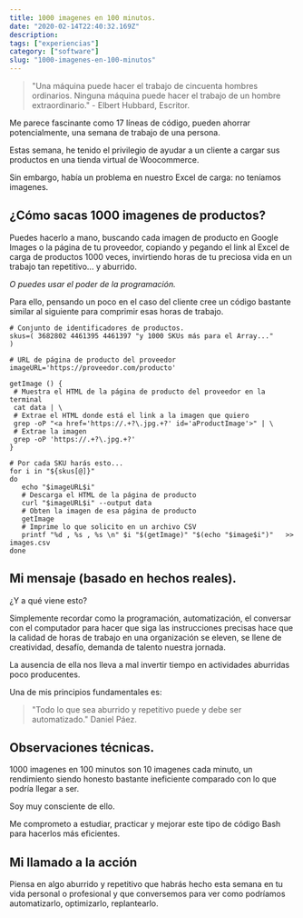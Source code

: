 ```yaml
---
title: 1000 imagenes en 100 minutos.
date: "2020-02-14T22:40:32.169Z"
description:
tags: ["experiencias"]
category: ["software"]
slug: "1000-imagenes-en-100-minutos"
---
```


> "Una máquina puede hacer el trabajo de cincuenta hombres ordinarios. Ninguna máquina puede hacer el trabajo de un hombre extraordinario." - Elbert Hubbard, Escritor.

Me parece fascinante como 17 líneas de código, pueden ahorrar potencialmente, una semana de trabajo de una persona.

Estas semana, he tenido el privilegio de ayudar a un cliente a cargar sus productos en una tienda virtual de Woocommerce.

Sin embargo, había un problema en nuestro Excel de carga: no teníamos imagenes.

## ¿Cómo sacas 1000 imagenes de productos?

Puedes hacerlo a mano, buscando cada imagen de producto en Google Images o la página de tu proveedor, copiando y pegando el link al Excel de carga de productos 1000 veces, invirtiendo horas de tu preciosa vida en un trabajo tan repetitivo... y aburrido.

_O puedes usar el poder de la programación._

Para ello, pensando un poco en el caso del cliente cree un código bastante similar al siguiente para comprimir esas horas de trabajo.

```
# Conjunto de identificadores de productos.
skus=( 3682802 4461395 4461397 "y 1000 SKUs más para el Array..."
)

```

```
# URL de página de producto del proveedor
imageURL='https://proveedor.com/producto'
```

```
getImage () {
 # Muestra el HTML de la página de producto del proveedor en la terminal
 cat data | \
 # Extrae el HTML donde está el link a la imagen que quiero
 grep -oP "<a href='https://.+?\.jpg.+?' id='aProductImage'>" | \
 # Extrae la imagen
 grep -oP 'https://.+?\.jpg.+?'
}
```

```
# Por cada SKU harás esto...
for i in "${skus[@]}"
do
   echo "$imageURL$i"
   # Descarga el HTML de la página de producto
   curl "$imageURL$i" --output data
   # Obten la imagen de esa página de producto
   getImage
   # Imprime lo que solicito en un archivo CSV
   printf "%d , %s , %s \n" $i "$(getImage)" "$(echo "$image$i")"   >> images.csv
done

```

## Mi mensaje (basado en hechos reales).

¿Y a qué viene esto?

Simplemente recordar como la programación, automatización, el conversar con el computador para hacer que siga las instrucciones precisas hace que la calidad de horas de trabajo en una organización se eleven, se llene de creatividad, desafío, demanda de talento nuestra jornada.

La ausencia de ella nos lleva a mal invertir tiempo en actividades aburridas poco producentes.

Una de mis principios fundamentales es:

> "Todo lo que sea aburrido y repetitivo puede y debe ser automatizado." Daniel Páez.

## Observaciones técnicas.

1000 imagenes en 100 minutos son 10 imagenes cada minuto, un rendimiento siendo honesto bastante ineficiente comparado con lo que podría llegar a ser.

Soy muy consciente de ello.

Me comprometo a estudiar, practicar y mejorar este tipo de código Bash para hacerlos más eficientes.

## Mi llamado a la acción

Piensa en algo aburrido y repetitivo que habrás hecho esta semana en tu vida personal o profesional y que conversemos para ver como podríamos automatizarlo, optimizarlo, replantearlo.
